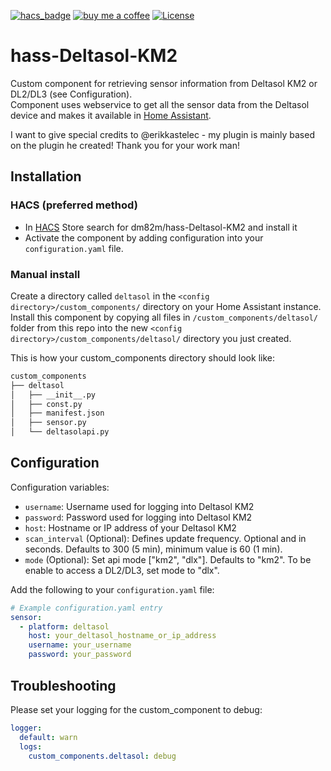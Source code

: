 [![hacs_badge](https://img.shields.io/badge/HACS-Default-orange.svg?style=for-the-badge)](https://github.com/custom-components/hacs)
[![buy me a coffee](https://img.shields.io/badge/If%20you%20like%20it-Buy%20me%20a%20coffee-yellow.svg?style=for-the-badge)](https://www.buymeacoffee.com/dirkmaucher)
[![License](https://img.shields.io/github/license/toreamun/amshan-homeassistant?style=for-the-badge)](LICENSE)

# hass-Deltasol-KM2

Custom component for retrieving sensor information from Deltasol KM2 or DL2/DL3 (see Configuration).  
Component uses webservice to get all the sensor data from the Deltasol device and makes it available
in [Home Assistant](https://home-assistant.io/).

I want to give special credits to @erikkastelec - my plugin is mainly based on the plugin he created! Thank you for your work man!

## Installation

### HACS (preferred method)

- In [HACS](https://github.com/hacs/default) Store search for dm82m/hass-Deltasol-KM2 and install it
- Activate the component by adding configuration into your `configuration.yaml` file.

### Manual install

Create a directory called `deltasol` in the `<config directory>/custom_components/` directory on your Home Assistant
instance. Install this component by copying all files in `/custom_components/deltasol/` folder from this repo into the
new `<config directory>/custom_components/deltasol/` directory you just created.

This is how your custom_components directory should look like:

```bash
custom_components
├── deltasol
│   ├── __init__.py
│   ├── const.py
│   ├── manifest.json
│   ├── sensor.py
│   └── deltasolapi.py  
```

## Configuration

Configuration variables:
- `username`: Username used for logging into Deltasol KM2
- `password`: Password used for logging into Deltasol KM2
- `host`: Hostname or IP address of your Deltasol KM2
- `scan_interval` (Optional): Defines update frequency. Optional and in seconds. Defaults to 300 (5 min),
   minimum value is 60 (1 min).
- `mode` (Optional): Set api mode ["km2", "dlx"]. Defaults to "km2". To be enable to access a DL2/DL3, set mode to "dlx".

Add the following to your `configuration.yaml` file:

```yaml
# Example configuration.yaml entry
sensor:
  - platform: deltasol
    host: your_deltasol_hostname_or_ip_address
    username: your_username
    password: your_password
```

## Troubleshooting
Please set your logging for the custom_component to debug:
```yaml
logger:
  default: warn
  logs:
    custom_components.deltasol: debug
```
